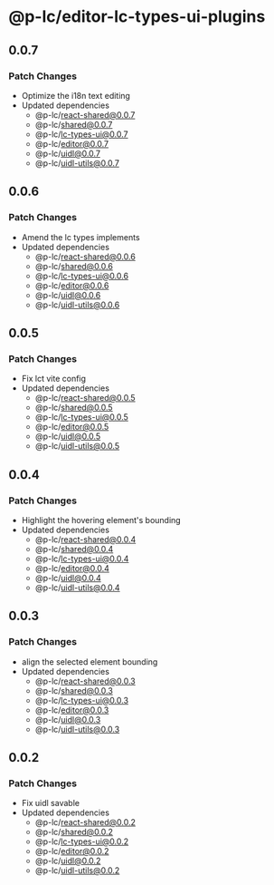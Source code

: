 # @p-lc/editor-lc-types-ui-plugins

## 0.0.7

### Patch Changes

- Optimize the i18n text editing
- Updated dependencies
  - @p-lc/react-shared@0.0.7
  - @p-lc/shared@0.0.7
  - @p-lc/lc-types-ui@0.0.7
  - @p-lc/editor@0.0.7
  - @p-lc/uidl@0.0.7
  - @p-lc/uidl-utils@0.0.7

## 0.0.6

### Patch Changes

- Amend the lc types implements
- Updated dependencies
  - @p-lc/react-shared@0.0.6
  - @p-lc/shared@0.0.6
  - @p-lc/lc-types-ui@0.0.6
  - @p-lc/editor@0.0.6
  - @p-lc/uidl@0.0.6
  - @p-lc/uidl-utils@0.0.6

## 0.0.5

### Patch Changes

- Fix lct vite config
- Updated dependencies
  - @p-lc/react-shared@0.0.5
  - @p-lc/shared@0.0.5
  - @p-lc/lc-types-ui@0.0.5
  - @p-lc/editor@0.0.5
  - @p-lc/uidl@0.0.5
  - @p-lc/uidl-utils@0.0.5

## 0.0.4

### Patch Changes

- Highlight the hovering element's bounding
- Updated dependencies
  - @p-lc/react-shared@0.0.4
  - @p-lc/shared@0.0.4
  - @p-lc/lc-types-ui@0.0.4
  - @p-lc/editor@0.0.4
  - @p-lc/uidl@0.0.4
  - @p-lc/uidl-utils@0.0.4

## 0.0.3

### Patch Changes

- align the selected element bounding
- Updated dependencies
  - @p-lc/react-shared@0.0.3
  - @p-lc/shared@0.0.3
  - @p-lc/lc-types-ui@0.0.3
  - @p-lc/editor@0.0.3
  - @p-lc/uidl@0.0.3
  - @p-lc/uidl-utils@0.0.3

## 0.0.2

### Patch Changes

- Fix uidl savable
- Updated dependencies
  - @p-lc/react-shared@0.0.2
  - @p-lc/shared@0.0.2
  - @p-lc/lc-types-ui@0.0.2
  - @p-lc/editor@0.0.2
  - @p-lc/uidl@0.0.2
  - @p-lc/uidl-utils@0.0.2
